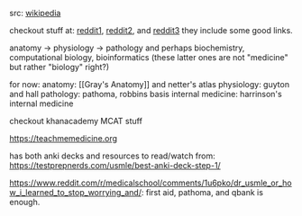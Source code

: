 src: [wikipedia](https://en.wikipedia.org/wiki/Medicine) 

checkout stuff at: [reddit1](https://www.reddit.com/r/medicine/comments/30lmkz/good_resources_to_learn_about_healthmedicine_for/), [reddit2](https://www.reddit.com/r/IWantToLearn/comments/4nsosm/deleted_by_user/), and [reddit3](https://www.reddit.com/r/medicine/comments/o5s15a/list_of_medical_textbooks_and_bible_of_each/) they include some good links.

anatomy -> physiology -> pathology and perhaps biochemistry, computational biology, bioinformatics (these latter ones are not "medicine" but rather "biology" right?)

for now:
anatomy: [[Gray's Anatomy]] and netter's atlas
physiology: guyton and hall
pathology: pathoma, robbins basis
internal medicine: harrinson's internal medicine

checkout khanacademy MCAT stuff

https://teachmemedicine.org

has both anki decks and resources to read/watch from: https://testprepnerds.com/usmle/best-anki-deck-step-1/

https://www.reddit.com/r/medicalschool/comments/1u6pko/dr_usmle_or_how_i_learned_to_stop_worrying_and/: first aid, pathoma, and qbank is enough.